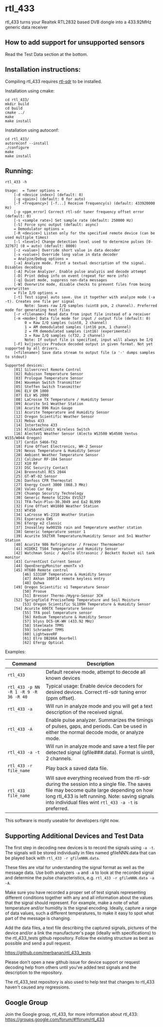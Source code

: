 rtl_433
=======

rtl_433 turns your Realtek RTL2832 based DVB dongle into a 433.92MHz generic data receiver

How to add support for unsupported sensors
------------------------------------------

Read the Test Data section at the bottom.


Installation instructions:
--------------------------

Compiling rtl_433 requires [rtl-sdr](http://sdr.osmocom.org/trac/wiki/rtl-sdr) to be installed.

Installation using cmake:

    cd rtl_433/
    mkdir build
    cd build
    cmake ../
    make
    make install

Installation using autoconf:

    cd rtl_433/
    autoreconf --install
    ./configure
    make
    make install


Running:
--------

    rtl_433 -h

```
Usage:	= Tuner options =
	[-d <device index>] (default: 0)
	[-g <gain>] (default: 0 for auto)
	[-f <frequency>] [-f...] Receive frequency(s) (default: 433920000 Hz)
	[-p <ppm_error] Correct rtl-sdr tuner frequency offset error (default: 0)
	[-s <sample rate>] Set sample rate (default: 250000 Hz)
	[-S] Force sync output (default: async)
	= Demodulator options =
	[-R <device>] Listen only for the specified remote device (can be used multiple times)
	[-l <level>] Change detection level used to determine pulses [0-32767] (0 = auto) (default: 8000)
	[-z <value>] Override short value in data decoder
	[-x <value>] Override long value in data decoder
	= Analyze/Debug options =
	[-a] Analyze mode. Print a textual description of the signal. Disables decoding
	[-A] Pulse Analyzer. Enable pulse analyzis and decode attempt
	[-D] Print debug info on event (repeat for more info)
	[-q] Quiet mode, suppress non-data messages
	[-W] Overwrite mode, disable checks to prevent files from being overwritten
	= File I/O options =
	[-t] Test signal auto save. Use it together with analyze mode (-a -t). Creates one file per signal
		 Note: Saves raw I/Q samples (uint8 pcm, 2 channel). Preferred mode for generating test files
	[-r <filename>] Read data from input file instead of a receiver
	[-m <mode>] Data file mode for input / output file (default: 0)
		 0 = Raw I/Q samples (uint8, 2 channel)
		 1 = AM demodulated samples (int16 pcm, 1 channel)
		 2 = FM demodulated samples (int16) (experimental)
		 3 = Raw I/Q samples (cf32, 2 channel)
		 Note: If output file is specified, input will always be I/Q
	[-F] kv|json|csv Produce decoded output in given format. Not yet supported by all drivers.
	[<filename>] Save data stream to output file (a '-' dumps samples to stdout)

Supported devices:
	[01] Silvercrest Remote Control
	[02] Rubicson Temperature Sensor
	[03] Prologue Temperature Sensor
	[04] Waveman Switch Transmitter
	[05] Steffen Switch Transmitter
	[06] ELV EM 1000
	[07] ELV WS 2000
	[08] LaCrosse TX Temperature / Humidity Sensor
	[09] Acurite 5n1 Weather Station
	[10] Acurite 896 Rain Gauge
	[11] Acurite Temperature and Humidity Sensor
	[12] Oregon Scientific Weather Sensor
	[13] Mebus 433
	[14] Intertechno 433
	[15] KlikAanKlikUit Wireless Switch
	[16] AlectoV1 Weather Sensor (Alecto WS3500 WS4500 Ventus W155/W044 Oregon)
	[17] Cardin S466-TX2
	[18] Fine Offset Electronics, WH-2 Sensor
	[19] Nexus Temperature & Humidity Sensor
	[20] Ambient Weather Temperature Sensor
	[21] Calibeur RF-104 Sensor
	[22] X10 RF
	[23] DSC Security Contact
	[24] Brennstuhl RCS 2044
	[25] GT-WT-02 Sensor
	[26] Danfoss CFR Thermostat
	[27] Energy Count 3000 (868.3 MHz)
	[28] Valeo Car Key
	[29] Chuango Security Technology
	[30] Generic Remote SC226x EV1527
	[31] TFA-Twin-Plus-30.3049 and Ea2 BL999
	[32] Fine Offset WH1080 Weather Station
	[33] WT450
	[34] LaCrosse WS-2310 Weather Station
	[35] Esperanza EWS
	[36] Efergy e2 classic
	[37] Inovalley kw9015b rain and Temperature weather station
	[38] Generic temperature sensor 1
	[39] Acurite 592TXR Temperature/Humidity Sensor and 5n1 Weather Station
	[40] Acurite 986 Refrigerator / Freezer Thermometer
	[41] HIDEKI TS04 Temperature and Humidity Sensor
	[42] Watchman Sonic / Apollo Ultrasonic / Beckett Rocket oil tank monitor
	[43] CurrentCost Current Sensor
	[44] OpenEnergyMonitor emonTx v3
	[45] HT680 Remote control
        [46] S3318P Temperature & Humidity Sensor
        [47] Akhan 100F14 remote keyless entry
        [48] Quhwa
	[49] Oregon Scientific v1 Temperature Sensor
        [50] Proove
        [51] Bresser Thermo-/Hygro-Sensor 3CH
	[52] Springfield PreciseTemp Temperature and Soil Moisture
        [53] Oregon Scientific SL109H Temperature & Humidity Sensor
	[54] Acurite 606TX Temperature Sensor 
        [55] TFA pool temperature sensor
        [56] Kedsum Temperature & Humidity Sensor
        [57] blyss DC5-UK-WH (433.92 MHz)
        [58] Steelmate TPMS
        [59] Schraeder TPMS
        [60] LightwaveRF
        [61] Elro DB286A Doorbell
        [62] Efergy Optical
```


Examples:

| Command | Description
|---------|------------
| `rtl_433` | Default receive mode, attempt to decode all known devices
| `rtl_433 -p NN -R 1 -R 9 -R 36 -R 40` | Typical usage: Enable device decoders for desired devices. Correct rtl-sdr tuning error (ppm offset).
| `rtl_433 -a` | Will run in analyze mode and you will get a text description of the received signal.
| `rtl_433 -A` | Enable pulse analyzer. Summarizes the timings of pulses, gaps, and periods. Can be used in either the normal decode mode, or analyze mode.
| `rtl_433 -a -t` | Will run in analyze mode and save a test file per detected signal (gfile###.data). Format is uint8, 2 channels.
| `rtl_433 -r file_name` | Play back a saved data file. 
| `rtl_433 file_name` | Will save everything received from the rtl-sdr during the session into a single file. The saves file may become quite large depending on how long rtl_433 is left running. Note: saving signals into individual files wint `rtl_433 -a -t` is preferred.

This software is mostly useable for developers right now.


Supporting Additional Devices and Test Data
-------------------------------------------

The first step in decoding new devices is to record the signals using `-a -t`. The signals will be
stored individually in files named gfileNNN.data that can be played back with `rtl_433 -r gfileNNN.data`.

These files are vital for understanding the signal format as well as the message data.  Use both analyzers
`-a` and `-A` to look at the recorded signal and determine the pulse characteristics, e.g. `rtl_433 -r gfileNNN.data -a -A`.

Make sure you have recorded a proper set of test signals representing different conditions together
with any and all information about the values that the signal should represent. For example, make a
note of what temperature and/or humidity is the signal encoding. Ideally, capture a range of data
values, such a different temperatures, to make it easy to spot what part of the message is changing.

Add the data files, a text file describing the captured signals, pictures of the device and/or
a link the manufacturer's page (ideally with specifications) to the rtl_433_tests
github repository. Follow the existing structure as best as possible and send a pull request.

https://github.com/merbanan/rtl_433_tests

Please don't open a new github issue for device support or request decoding help from others
until you've added test signals and the description to the repository.

The rtl_433_test repository is also used to help test that changes to rtl_433 haven't caused any regressions.

Google Group
------------

Join the Google group, rtl_433, for more information about rtl_433:
https://groups.google.com/forum/#!forum/rtl_433
